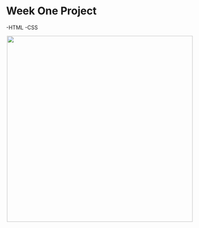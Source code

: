 # Week One Project
-HTML
-CSS

<p align="center">
  <img src="" width="500px"/>
  </p>

  <!-- ^ use this to include a image of your wireframe, how you planned the site to look  -->
